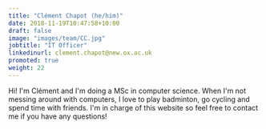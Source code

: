 ```yaml
---
title: "Clément Chapot (he/him)"
date: 2018-11-19T10:47:58+10:00
draft: false
image: "images/team/CC.jpg"
jobtitle: "IT Officer"
linkedinurl: clement.chapot@new.ox.ac.uk
promoted: true
weight: 22
---
```


Hi! I'm Clément and I'm doing a MSc in computer science. When I'm not messing around with computers, I love to play badminton, go cycling and spend time with friends. I'm in charge of this website so feel free to contact me if you have any questions!
